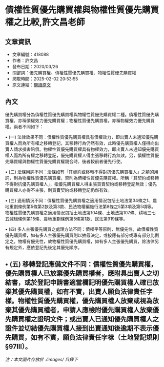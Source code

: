 # 債權性質優先購買權與物權性質優先購買權之比較,許文昌老師

## 文章資訊
- 文章編號：418088
- 作者：許文昌
- 發布日期：2020/03/26
- 關鍵詞：優先購買權、債權性質優先購買權、物權性質優先購買權
- 爬取時間：2025-02-02 20:53:55
- 原文連結：[閱讀原文](https://real-estate.get.com.tw/Columns/detail.aspx?no=418088)

## 內文
優先購買權分為債權性質優先購買權與物權性質優先購買權二種。債權性質優先購買權，亦稱債權效力優先購買權；物權性質優先購買權，亦稱物權效力優先購買權。兩者不同如下：

• (一) 法律效果不同：債權性質優先購買權具有債權效力，即出賣人未通知優先購買權人而為所有權之移轉登記，其移轉行為仍然有效，此時優先購買權人僅得向出賣人請求損害賠償。物權性質優先購買權具有物權效力，即出賣人未通知優先購買權人而為所有權之移轉登記，優先購買權人得主張移轉行為無效。另，債權性質優先購買權與物權性質優先購買權競合時，後者較前者優先行使。

• (二) 法條用詞不同：法條如有「其契約或移轉不得對抗優先購買權人」之類的用詞，則為物權性質優先購買權，否則為債權性質優先購買權。所稱「其契約或移轉不得對抗優先購買權人」，指優先購買權人得主張買賣契約或移轉登記無效；優先購買權人亦得不主張，則買賣契約或移轉登記仍然有效。

• (三) 適用情況不同：債權性質優先購買權之適用情況包括土地法第34條之1、農地重劃條例第5條第2款及第3款、民法物權編施行法第8條之5第3項及第5項等。物權性質優先購買權之適用情況包括土地法第104條、土地法第107條、耕地三七五減租條例第15條、農地重劃條例第5條第1款、民法第919條等。

• (四) 多人主張優先購買之處理方法不同：債權平等原則，無優先性，故債權性質優先購買權，如有多人主張優先購買則以抽籤決定，或按應有部分或專有部分比例定之。物權有優先性，故物權性質優先購買權，如有多人主張優先購買，除法律另有規定外，應依登記先後定其優先順序。

• (五) 移轉登記應備文件不同：債權性質優先購買權，優先購買權人已放棄優先購買權者，應附具出賣人之切結書，或於登記申請書適當欄記明優先購買權人確已放棄其優先購買權，如有不實，出賣人願負法律責任字樣。物權性質優先購買權，優先購買權人放棄或視為放棄其優先購買權者，申請人應檢附優先購買權人放棄優先購買權之證明文件；或出賣人已通知優先購買權人之證件並切結優先購買權人接到出賣通知後逾期不表示優先購買，如有不實，願負法律責任字樣（土地登記規則§97ⅠⅡ）。
---
*注：本文圖片存放於 ./images/ 目錄下*

